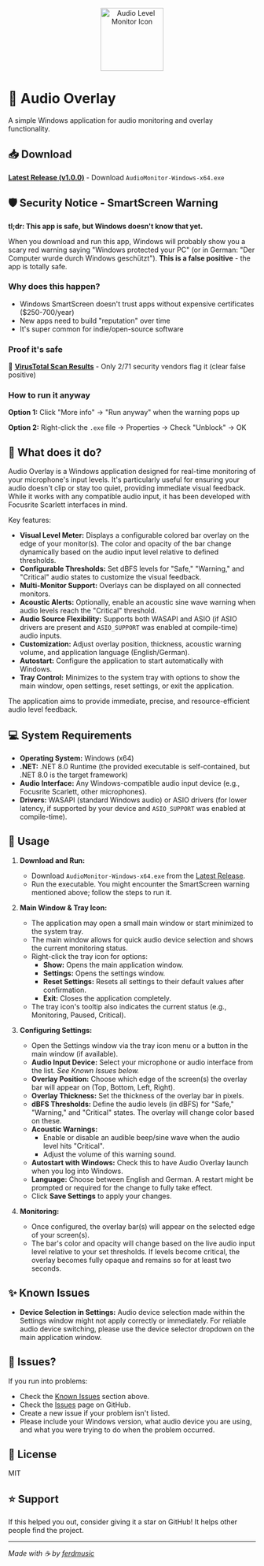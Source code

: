 <p align="center">
  <img src="AudioMonitorSolution/image.ico" alt="Audio Level Monitor Icon" width="128"/>
</p>

# 🎵 Audio Overlay

A simple Windows application for audio monitoring and overlay functionality.

## 📥 Download

**[Latest Release (v1.0.0)](https://github.com/ferdmusic/audio-overlay/releases/latest)** - Download `AudioMonitor-Windows-x64.exe`

## 🛡️ Security Notice - SmartScreen Warning

**tl;dr: This app is safe, but Windows doesn't know that yet.**

When you download and run this app, Windows will probably show you a scary red warning saying "Windows protected your PC" (or in German: "Der Computer wurde durch Windows geschützt"). **This is a false positive** - the app is totally safe.

### Why does this happen?
- Windows SmartScreen doesn't trust apps without expensive certificates ($250-700/year)
- New apps need to build "reputation" over time
- It's super common for indie/open-source software

### Proof it's safe
🔗 **[VirusTotal Scan Results](https://www.virustotal.com/gui/file/2575644b699e69f107f43817cdb0e7f73c53e1787ce216af7ddbf40ebdd8daf5/detection)** - Only 2/71 security vendors flag it (clear false positive)

### How to run it anyway
**Option 1:** Click "More info" → "Run anyway" when the warning pops up

**Option 2:** Right-click the `.exe` file → Properties → Check "Unblock" → OK

## 🚀 What does it do?

Audio Overlay is a Windows application designed for real-time monitoring of your microphone's input levels. It's particularly useful for ensuring your audio doesn't clip or stay too quiet, providing immediate visual feedback. While it works with any compatible audio input, it has been developed with Focusrite Scarlett interfaces in mind.

Key features:
* **Visual Level Meter:** Displays a configurable colored bar overlay on the edge of your monitor(s). The color and opacity of the bar change dynamically based on the audio input level relative to defined thresholds.
* **Configurable Thresholds:** Set dBFS levels for "Safe," "Warning," and "Critical" audio states to customize the visual feedback.
* **Multi-Monitor Support:** Overlays can be displayed on all connected monitors.
* **Acoustic Alerts:** Optionally, enable an acoustic sine wave warning when audio levels reach the "Critical" threshold.
* **Audio Source Flexibility:** Supports both WASAPI and ASIO (if ASIO drivers are present and `ASIO_SUPPORT` was enabled at compile-time) audio inputs.
* **Customization:** Adjust overlay position, thickness, acoustic warning volume, and application language (English/German).
* **Autostart:** Configure the application to start automatically with Windows.
* **Tray Control:** Minimizes to the system tray with options to show the main window, open settings, reset settings, or exit the application.

The application aims to provide immediate, precise, and resource-efficient audio level feedback.

## 💻 System Requirements

* **Operating System:** Windows (x64)
* **.NET:** .NET 8.0 Runtime (the provided executable is self-contained, but .NET 8.0 is the target framework)
* **Audio Interface:** Any Windows-compatible audio input device (e.g., Focusrite Scarlett, other microphones).
* **Drivers:** WASAPI (standard Windows audio) or ASIO drivers (for lower latency, if supported by your device and `ASIO_SUPPORT` was enabled at compile-time).

## 🔧 Usage

1.  **Download and Run:**
    * Download `AudioMonitor-Windows-x64.exe` from the [Latest Release](https://github.com/ferdmusic/audio-overlay/releases/latest).
    * Run the executable. You might encounter the SmartScreen warning mentioned above; follow the steps to run it.

2.  **Main Window & Tray Icon:**
    * The application may open a small main window or start minimized to the system tray.
    * The main window allows for quick audio device selection and shows the current monitoring status.
    * Right-click the tray icon for options:
        * **Show:** Opens the main application window.
        * **Settings:** Opens the settings window.
        * **Reset Settings:** Resets all settings to their default values after confirmation.
        * **Exit:** Closes the application completely.
    * The tray icon's tooltip also indicates the current status (e.g., Monitoring, Paused, Critical).

3.  **Configuring Settings:**
    * Open the Settings window via the tray icon menu or a button in the main window (if available).
    * **Audio Input Device:** Select your microphone or audio interface from the list. *See Known Issues below.*
    * **Overlay Position:** Choose which edge of the screen(s) the overlay bar will appear on (Top, Bottom, Left, Right).
    * **Overlay Thickness:** Set the thickness of the overlay bar in pixels.
    * **dBFS Thresholds:** Define the audio levels (in dBFS) for "Safe," "Warning," and "Critical" states. The overlay will change color based on these.
    * **Acoustic Warnings:**
        * Enable or disable an audible beep/sine wave when the audio level hits "Critical".
        * Adjust the volume of this warning sound.
    * **Autostart with Windows:** Check this to have Audio Overlay launch when you log into Windows.
    * **Language:** Choose between English and German. A restart might be prompted or required for the change to fully take effect.
    * Click **Save Settings** to apply your changes.

4.  **Monitoring:**
    * Once configured, the overlay bar(s) will appear on the selected edge of your screen(s).
    * The bar's color and opacity will change based on the live audio input level relative to your set thresholds. If levels become critical, the overlay becomes fully opaque and remains so for at least two seconds.

## ✨ Known Issues

* **Device Selection in Settings:** Audio device selection made within the Settings window might not apply correctly or immediately. For reliable audio device switching, please use the device selector dropdown on the main application window.

## 🐛 Issues?

If you run into problems:
- Check the [Known Issues](#known-issues) section above.
- Check the [Issues](https://github.com/ferdmusic/audio-overlay/issues) page on GitHub.
- Create a new issue if your problem isn't listed.
- Please include your Windows version, what audio device you are using, and what you were trying to do when the problem occurred.

## 📜 License

MIT

## ⭐ Support

If this helped you out, consider giving it a star on GitHub! It helps other people find the project.

---

*Made with ☕ by [ferdmusic](https://github.com/ferdmusic)*
